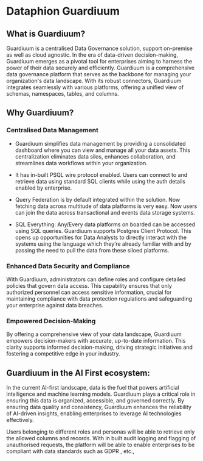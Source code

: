 # Dataphion Guardiuum

## What is Guardiuum?

Guardiuum is a centralised Data Governance solution, support on-premise as well as cloud agnostic. In the era of data-driven decision-making, Guardiuum emerges as a pivotal tool for enterprises aiming to harness the power of their data securely and efficiently. Guardiuum is a comprehensive data governance platform that serves as the backbone for managing your organization's data landscape. With its robust connectors, Guardiuum integrates seamlessly with various platforms, offering a unified view of schemas, namespaces, tables, and columns.
	

## Why Guardiuum?

### Centralised Data Management
	
  - Guardiuum simplifies data management by providing a consolidated dashboard where you can view and manage all your data assets. This centralization eliminates data silos, enhances collaboration, and streamlines data workflows within your organization. 

  - It has in-built PSQL wire protocol enabled. Users can connect to and retrieve data using standard SQL clients while using the auth details enabled by enterprise.

  - Query Federation is by default integrated within the solution. Now fetching data across multitude of data platforms is very easy. Now users can join the data across transactional and events data storage systems.

  - SQL Everything: Any/Every data platforms on boarded can be accessed using SQL queries. Guardiuum supports Postgres Client Protocol. This opens up opportunities for Data Analysts to directly interact with the systems using the language which they’re already familiar with and by passing the need to pull the data from these siloed platforms.


### Enhanced Data Security and Compliance

With Guardiuum, administrators can define roles and configure detailed policies that govern data access. This capability ensures that only authorized personnel can access sensitive information, crucial for maintaining compliance with data protection regulations and safeguarding your enterprise against data breaches.

### Empowered Decision-Making

By offering a comprehensive view of your data landscape, Guardiuum empowers decision-makers with accurate, up-to-date information. This clarity supports informed decision-making, driving strategic initiatives and fostering a competitive edge in your industry.

## Guardiuum in the AI First ecosystem:
	
In the current AI-first landscape, data is the fuel that powers artificial intelligence and machine learning models. Guardiuum plays a critical role in ensuring this data is organized, accessible, and governed correctly. By ensuring data quality and consistency, Guardiuum enhances the reliability of AI-driven insights, enabling enterprises to leverage AI technologies effectively.

Users belonging to different roles and personas will be able to retrieve only the allowed columns and records. With in built audit logging and flagging of unauthorised requests, the platform will be able to enable enterprises to be compliant with data standards such as GDPR , etc.,


